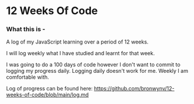 # 12 Weeks Of Code

### What this is -  

A log of my JavaScript learning over a period of 12 weeks.  

I will log weekly what I have studied and learnt for that week.  

I was going to do a 100 days of code however I don't want to commit to logging my progress daily. Logging daily doesn't work for me. Weekly I am comfortable with.  

Log of progress can be found here: https://github.com/bronwynv/12-weeks-of-code/blob/main/log.md
